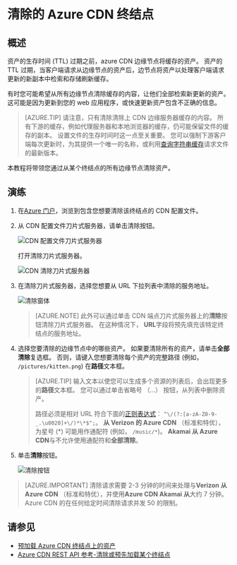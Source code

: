<properties
    pageTitle="清除的 Azure CDN 终结点 |Microsoft Azure"
    description="了解如何从一个 CDN 终结点清除所有缓存的内容。"
    services="cdn"
    documentationCenter=""
    authors="camsoper"
    manager="erikre"
    editor=""/>

<tags
    ms.service="cdn"
    ms.workload="tbd"
    ms.tgt_pltfrm="na"
    ms.devlang="na"
    ms.topic="article"
    ms.date="07/28/2016"
    ms.author="casoper"/>

# <a name="purge-an-azure-cdn-endpoint"></a>清除的 Azure CDN 终结点

## <a name="overview"></a>概述

资产的生存时间 (TTL) 过期之前，azure CDN 边缘节点将缓存的资产。  资产的 TTL 过期，当客户端请求从边缘节点的资产后，边节点将资产以处理客户端请求更新的新副本中检索和存储刷新缓存。

有时您可能希望从所有边缘节点清除缓存的内容，让他们全部检索新更新的资产。  这可能是因为更新到您的 web 应用程序，或快速更新资产包含不正确的信息。

> [AZURE.TIP] 请注意，只有清除清除上 CDN 边缘服务器缓存的内容。  所有下游的缓存，例如代理服务器和本地浏览器的缓存，仍可能保留文件的缓存的副本。  设置文件的生存时间时这一点至关重要。  您可以强制下游客户端每次更新时，为其提供一个唯一的名称，或利用[查询字符串缓存](cdn-query-string.md)请求文件的最新版本。  

本教程将带领您通过从某个终结点的所有边缘节点清除资产。

## <a name="walkthrough"></a>演练

1. 在[Azure 门户](https://portal.azure.com)，浏览到包含您想要清除该终结点的 CDN 配置文件。

2. 从 CDN 配置文件刀片式服务器，请单击清除按钮。

    ![CDN 配置文件刀片式服务器](./media/cdn-purge-endpoint/cdn-profile-blade.png)

    打开清除刀片式服务器。

    ![CDN 清除刀片式服务器](./media/cdn-purge-endpoint/cdn-purge-blade.png)

3. 在清除刀片式服务器，选择您想要从 URL 下拉列表中清除的服务地址。

    ![清除窗体](./media/cdn-purge-endpoint/cdn-purge-form.png)

    > [AZURE.NOTE] 此外可以通过单击 CDN 端点刀片式服务器上的**清除**按钮清除刀片式服务器。  在这种情况下， **URL**字段将预先填充该特定终结点的服务地址。

4. 选择您要清除的边缘节点中的哪些资产。  如果要清除所有的资产，请单击**全部清除**复选框。  否则，请键入您想要清除每个资产的完整路径 (例如， `/pictures/kitten.png`) 在**路径**文本框。

    > [AZURE.TIP] 输入文本以使您可以生成多个资源的列表后，会出现更多的**路径**文本框。  您可以通过单击省略号 （...） 按钮，从列表中删除资产。
    >
    > 路径必须是相对 URL 符合下面的[正则表达式](https://msdn.microsoft.com/library/az24scfc.aspx)︰ `^\/(?:[a-zA-Z0-9-_.\u0020]+\/)*\*$";`。  **从 Verizon 的 Azure CDN** （标准和特优），为星号 (\*) 可能用作通配符 (例如， `/music/*`)。  **Akamai 从 Azure CDN**与不允许使用通配符和**全部清除**。
    
5. 单击**清除**按钮。

    ![清除按钮](./media/cdn-purge-endpoint/cdn-purge-button.png)

> [AZURE.IMPORTANT] 清除请求需要 2-3 分钟的时间来处理与**Verizon 从 Azure CDN** （标准和特优），并使用**Azure CDN Akamai 从**大约 7 分钟。  Azure CDN 的在任何给定时间清除请求并发 50 的限制。 

## <a name="see-also"></a>请参见
- [预加载 Azure CDN 终结点上的资产](cdn-preload-endpoint.md)
- [Azure CDN REST API 参考-清除或预先加载某个终结点](https://msdn.microsoft.com/library/mt634451.aspx)
